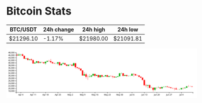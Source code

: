 # Bitcoin Stats

BTC/USDT|24h change|24h high|24h low|
|---|---|---|---|
|$21296.10|-1.17%|$21980.00|$21091.81|

<img src="./chart.svg">
